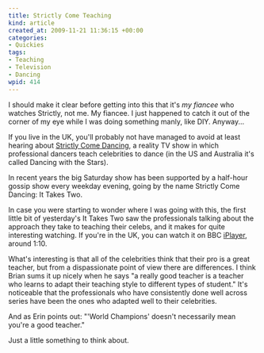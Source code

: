 ```yaml
--- 
title: Strictly Come Teaching
kind: article
created_at: 2009-11-21 11:36:15 +00:00
categories: 
- Quickies
tags: 
- Teaching
- Television
- Dancing
wpid: 414
---
```

I should make it clear before getting into this that it's *my fiancee* who watches Strictly, not me. My fiancee. I just happened to catch it out of the corner of my eye while I was doing something manly, like DIY. Anyway...

If you live in the UK, you'll probably not have managed to avoid at least hearing about [Strictly Come Dancing][], a reality TV show in which professional dancers teach celebrities to dance (in the US and Australia it's called Dancing with the Stars).

In recent years the big Saturday show has been supported by a half-hour gossip show every weekday evening, going by the name Strictly Come Dancing: It Takes Two.

In case you were starting to wonder where I was going with this, the first little bit of yesterday's It Takes Two saw the professionals talking about the approach they take to teaching their celebs, and it makes for quite interesting watching. If you're in the UK, you can watch it on BBC [iPlayer][], around 1:10.

What's interesting is that all of the celebrities think that their pro is a great teacher, but from a dispassionate point of view there are differences. I think Brian sums it up nicely when he says "a really good teacher is a teacher who learns to adapt their teaching style to different types of student." It's noticeable that the professionals who have consistently done well across series have been the ones who adapted well to their celebrities.

And as Erin points out: "'World Champions' doesn't necessarily mean you're a good teacher."

Just a little something to think about.

[Strictly Come Dancing]: http://www.bbc.co.uk/strictlycomedancing/
[iPlayer]: http://www.bbc.co.uk/iplayer/episode/b00p1lb4/Strictly_It_Takes_Two_Series_7_Episode_45/
